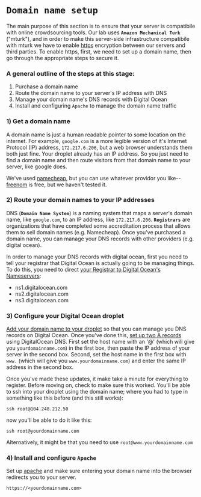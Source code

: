 # `Domain name setup`

The main purpose of this section is to ensure that your server is compatibile with online crowdsourcing tools. Our lab uses **`Amazon Mechanical Turk`** ("mturk"), and in order to make this server-side infrastructure compatibile with mturk we have to enable [https](https://https.cio.gov/faq/) encryption between our servers and third parties. To enable https, first, we need to set up a domain name, then go through the appropriate steps to secure it. 

### A general outline of the steps at this stage: 

1. Purchase a domain name 
2. Route the domain name to your server's IP address with DNS
3. Manage your domain name's DNS records with Digital Ocean
4. Install and configuring `Apache` to manage the domain name traffic

### 1) Get a domain name

A domain name is just a human readable pointer to some location on the internet. For example, `google.com` is a more legible version of it's Internet Protocol (IP) address, `172.217.6.206`, but a web browser understands them both just fine. Your droplet already has an IP address. So you just need to find a domain name and then route visitors from that domain name to your server, like google does. 

We've used [namecheap](https://www.namecheap.com/), but you can use whatever providor you like--[freenom](https://www.freenom.com/en/index.html) is free, but we haven't tested it. 

### 2) Route your domain names to your IP addresses

DNS (**`Domain Name System`**) is a naming system that maps a server's domain name, like `google.com`, to an IP address, like `172.217.6.206`. **`Registrars`** are organizations that have completed some accreditation process that allows them to sell domain names (e.g. Namecheap). Once you've purchased a domain name, you can manage your DNS records with other providers (e.g. digital ocean). 

In order to manage your DNS records with digital ocean, first you need to tell your registrar that Digital Ocean is actually going to be managing things. To do this, you need to direct [your Registrar to Digital Ocean's Nameservers](https://www.digitalocean.com/community/tutorials/how-to-point-to-digitalocean-nameservers-from-common-domain-registrars):

- ns1.digitalocean.com
- ns2.digitalocean.com
- ns3.digitalocean.com

### 3) Configure your Digital Ocean droplet

[Add your domain name to your droplet](https://www.digitalocean.com/docs/networking/dns/how-to/add-domains/) so that you can manage you DNS records on Digital Ocean. Once you've done this, [set up two A records](https://www.digitalocean.com/docs/networking/dns/how-to/manage-records/) using DigitalOcean DNS. First set the host name with an '@' (which will give you `yourdomainname.com`) in the first box, then paste the IP address of your server in the second box. Second, set the host name in the first box with `www.` (which will give you `www.yourdomainname.com`) and enter the same IP address in the second box. 

Once you've made these updates, it make take a minute for everything to register. Before moving on, check to make sure this worked. You'll be able to ssh into your droplet using the domain name; where you had to type in something like this before (and this still works): 
	
	ssh root@104.248.212.50
	
now you'll be able to do it like this: 
	
	ssh root@yourdomainname.com

Alternatively, it might be that you need to use `root@www.yourdomainname.com`

### 4) Install and configure **`Apache`**

Set up [apache](https://www.digitalocean.com/community/tutorials/how-to-install-the-apache-web-server-on-ubuntu-18-04) and make sure entering your domain name into the browser redirects you to your server. 

```
https://<yourdomainname.com>

```